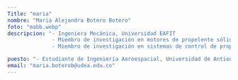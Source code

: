 ```yaml
---
Title: "maria"
nombre: "Maria Alejandra Botero Botero"
foto: "mabb.webp"
descripcion: "- Ingeniera Mecánica, Universidad EAFIT
              - Miembro de investigación en motores de propelente sólido
              - Miembro de investigación en sistemas de control de propulsión y guiado"

puesto: "- Estudiante de Ingeniería Aeroespacial, Universidad de Antioquia"
email: "maria.boterob@udea.edu.co"
---
```

